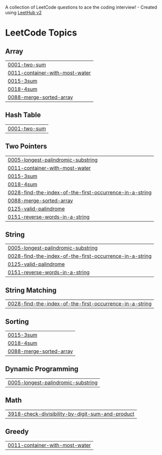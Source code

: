 A collection of LeetCode questions to ace the coding interview! - Created using [LeetHub v2](https://github.com/arunbhardwaj/LeetHub-2.0)
<!---LeetCode Topics Start-->
# LeetCode Topics
## Array
|  |
| ------- |
| [0001-two-sum](https://github.com/CPTtBarBosa/MYDSAJOURNEY/tree/master/0001-two-sum) |
| [0011-container-with-most-water](https://github.com/CPTtBarBosa/MYDSAJOURNEY/tree/master/0011-container-with-most-water) |
| [0015-3sum](https://github.com/CPTtBarBosa/MYDSAJOURNEY/tree/master/0015-3sum) |
| [0018-4sum](https://github.com/CPTtBarBosa/MYDSAJOURNEY/tree/master/0018-4sum) |
| [0088-merge-sorted-array](https://github.com/CPTtBarBosa/MYDSAJOURNEY/tree/master/0088-merge-sorted-array) |
## Hash Table
|  |
| ------- |
| [0001-two-sum](https://github.com/CPTtBarBosa/MYDSAJOURNEY/tree/master/0001-two-sum) |
## Two Pointers
|  |
| ------- |
| [0005-longest-palindromic-substring](https://github.com/CPTtBarBosa/MYDSAJOURNEY/tree/master/0005-longest-palindromic-substring) |
| [0011-container-with-most-water](https://github.com/CPTtBarBosa/MYDSAJOURNEY/tree/master/0011-container-with-most-water) |
| [0015-3sum](https://github.com/CPTtBarBosa/MYDSAJOURNEY/tree/master/0015-3sum) |
| [0018-4sum](https://github.com/CPTtBarBosa/MYDSAJOURNEY/tree/master/0018-4sum) |
| [0028-find-the-index-of-the-first-occurrence-in-a-string](https://github.com/CPTtBarBosa/MYDSAJOURNEY/tree/master/0028-find-the-index-of-the-first-occurrence-in-a-string) |
| [0088-merge-sorted-array](https://github.com/CPTtBarBosa/MYDSAJOURNEY/tree/master/0088-merge-sorted-array) |
| [0125-valid-palindrome](https://github.com/CPTtBarBosa/MYDSAJOURNEY/tree/master/0125-valid-palindrome) |
| [0151-reverse-words-in-a-string](https://github.com/CPTtBarBosa/MYDSAJOURNEY/tree/master/0151-reverse-words-in-a-string) |
## String
|  |
| ------- |
| [0005-longest-palindromic-substring](https://github.com/CPTtBarBosa/MYDSAJOURNEY/tree/master/0005-longest-palindromic-substring) |
| [0028-find-the-index-of-the-first-occurrence-in-a-string](https://github.com/CPTtBarBosa/MYDSAJOURNEY/tree/master/0028-find-the-index-of-the-first-occurrence-in-a-string) |
| [0125-valid-palindrome](https://github.com/CPTtBarBosa/MYDSAJOURNEY/tree/master/0125-valid-palindrome) |
| [0151-reverse-words-in-a-string](https://github.com/CPTtBarBosa/MYDSAJOURNEY/tree/master/0151-reverse-words-in-a-string) |
## String Matching
|  |
| ------- |
| [0028-find-the-index-of-the-first-occurrence-in-a-string](https://github.com/CPTtBarBosa/MYDSAJOURNEY/tree/master/0028-find-the-index-of-the-first-occurrence-in-a-string) |
## Sorting
|  |
| ------- |
| [0015-3sum](https://github.com/CPTtBarBosa/MYDSAJOURNEY/tree/master/0015-3sum) |
| [0018-4sum](https://github.com/CPTtBarBosa/MYDSAJOURNEY/tree/master/0018-4sum) |
| [0088-merge-sorted-array](https://github.com/CPTtBarBosa/MYDSAJOURNEY/tree/master/0088-merge-sorted-array) |
## Dynamic Programming
|  |
| ------- |
| [0005-longest-palindromic-substring](https://github.com/CPTtBarBosa/MYDSAJOURNEY/tree/master/0005-longest-palindromic-substring) |
## Math
|  |
| ------- |
| [3918-check-divisibility-by-digit-sum-and-product](https://github.com/CPTtBarBosa/MYDSAJOURNEY/tree/master/3918-check-divisibility-by-digit-sum-and-product) |
## Greedy
|  |
| ------- |
| [0011-container-with-most-water](https://github.com/CPTtBarBosa/MYDSAJOURNEY/tree/master/0011-container-with-most-water) |
<!---LeetCode Topics End-->
